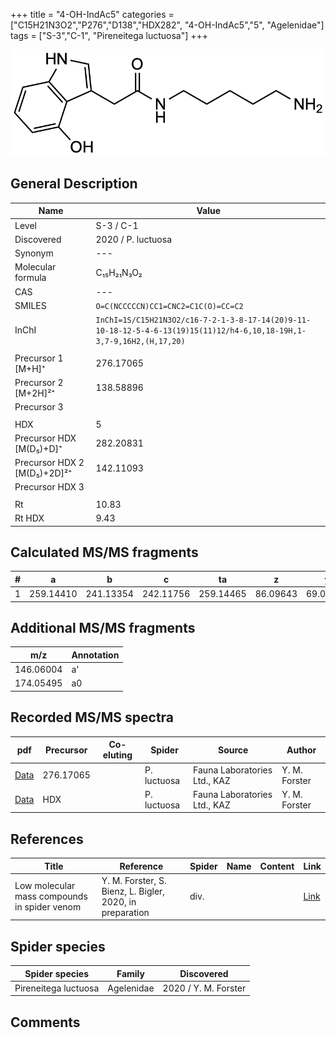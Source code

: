 +++
title = "4-OH-IndAc5"
categories = ["C15H21N3O2","P276","D138","HDX282",
"4-OH-IndAc5","5",
"Agelenidae"]
tags = ["S-3","C-1",
"Pireneitega luctuosa"]
+++

![](/img/4-OH-IndAc5.png)

## General Description

| Name                       | Value              |
|----------------------------|--------------------|
| Level                      | S-3 / C-1          |
| Discovered                 | 2020 / P. luctuosa |
| Synonym                    | ---                |
| Molecular formula          | C₁₅H₂₁N₃O₂                   |
| CAS                        | ---                |
| SMILES | `O=C(NCCCCCN)CC1=CNC2=C1C(O)=CC=C2`  |
| InChI  | `InChI=1S/C15H21N3O2/c16-7-2-1-3-8-17-14(20)9-11-10-18-12-5-4-6-13(19)15(11)12/h4-6,10,18-19H,1-3,7-9,16H2,(H,17,20)`  |
|                            |                    |
| Precursor 1 [M+H]⁺         | 276.17065                   |
| Precursor 2 [M+2H]²⁺       | 138.58896                   |
| Precursor 3                |                    |
|                            |                    |
| HDX                        | 5                    |
| Precursor HDX   [M(D₅)+D]⁺   | 282.20831                   |
| Precursor HDX 2 [M(D₅)+2D]²⁺ | 142.11093                   |
| Precursor HDX 3            |                    |
|                            |                    |
| Rt                         | 10.83                   |
| Rt HDX                     | 9.43                   |

## Calculated MS/MS fragments

| # | a         | b         | c         | ta        | z         | y         | tz        |
|---|-----------|-----------|-----------|-----------|-----------|-----------|-----------|
| 1 | 259.14410 | 241.13354 | 242.11756 | 259.14465 | 86.09643 | 69.06988 | 103.12297 |

## Additional MS/MS fragments

| m/z | Annotation |
|-----|------------|
| 146.06004    | a'   |
| 174.05495    | a0   |

## Recorded MS/MS spectra

| pdf                                             | Precursor | Co-eluting | Spider      | Source                       | Author        |
|-------------------------------------------------|-----------|------------|-------------|------------------------------|---------------|
| [Data](/pdf/P-luctuosa/276_4-OH-IndAc5_Pl.pdf) | 276.17065  |           | P. luctuosa | Fauna Laboratories Ltd., KAZ | Y. M. Forster |
| [Data](/pdf/P-luctuosa/276_4-OH-IndAc5_Pl_HDX.pdf) | HDX  |           | P. luctuosa | Fauna Laboratories Ltd., KAZ | Y. M. Forster |


## References

| Title | Reference | Spider | Name | Content | Link |
|-------|-----------|--------|------|---------|------|
| Low molecular mass compounds in spider venom      | Y. M. Forster, S. Bienz, L. Bigler, 2020, in preparation          | div.       |   |   | [Link](unknown) |

## Spider species

| Spider species     | Family     | Discovered           |
|--------------------|------------|----------------------|
| Pireneitega luctuosa | Agelenidae | 2020 / Y. M. Forster |


## Comments